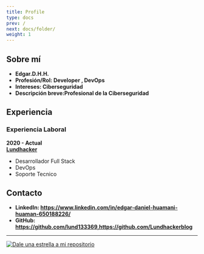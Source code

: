 ```yaml
---
title: Profile
type: docs
prev: /
next: docs/folder/
weight: 1
---
```


## Sobre mí

- **Edgar.D.H.H.**
- **Profesión/Rol: Developer , DevOps**  
- **Intereses: Ciberseguridad**  
- **Descripción breve:Profesional de la Ciberseguridad**

## Experiencia

### Experiencia Laboral

**2020 - Actual**  
**[Lundhacker](https://lundhackerblog.github.io/)**  

- Desarrollador Full Stack
- DevOps
- Soporte Tecnico

## Contacto

- **LinkedIn: <https://www.linkedin.com/in/edgar-daniel-huamani-huaman-650188226/>**
- **GitHub: <https://github.com/lund133369,https://github.com/Lundhackerblog>**  

---

[![Dale una estrella a mi repositorio](https://img.shields.io/github/stars/Lundhackerblog/Lundhackerblog.github.io?style=social)](https://github.com/Lundhackerblog/Lundhackerblog.github.io)
